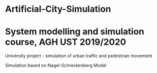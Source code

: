 # Artificial-City-Simulation
# System modelling and simulation course, AGH UST 2019/2020
University project - simulation of urban traffic and pedestrian movement 

Simulation based on Nagel-Schreckenberg Model
